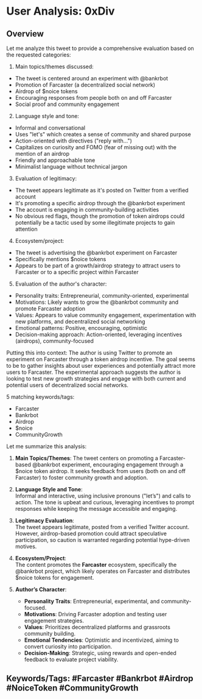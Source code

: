 # User Analysis: 0xDiv

## Overview

<think>
Let me analyze this tweet to provide a comprehensive evaluation based on the requested categories:

1. Main topics/themes discussed:
- The tweet is centered around an experiment with @bankrbot
- Promotion of Farcaster (a decentralized social network)
- Airdrop of $noice tokens
- Encouraging responses from people both on and off Farcaster
- Social proof and community engagement

2. Language style and tone:
- Informal and conversational
- Uses "let's" which creates a sense of community and shared purpose
- Action-oriented with directives ("reply with...")
- Capitalizes on curiosity and FOMO (fear of missing out) with the mention of an airdrop
- Friendly and approachable tone
- Minimalist language without technical jargon

3. Evaluation of legitimacy:
- The tweet appears legitimate as it's posted on Twitter from a verified account
- It's promoting a specific airdrop through the @bankrbot experiment
- The account is engaging in community-building activities
- No obvious red flags, though the promotion of token airdrops could potentially be a tactic used by some illegitimate projects to gain attention

4. Ecosystem/project:
- The tweet is advertising the @bankrbot experiment on Farcaster
- Specifically mentions $noice tokens
- Appears to be part of a growth/airdrop strategy to attract users to Farcaster or to a specific project within Farcaster

5. Evaluation of the author's character:
- Personality traits: Entrepreneurial, community-oriented, experimental
- Motivations: Likely wants to grow the @bankrbot community and promote Farcaster adoption
- Values: Appears to value community engagement, experimentation with new platforms, and decentralized social networking
- Emotional patterns: Positive, encouraging, optimistic
- Decision-making approach: Action-oriented, leveraging incentives (airdrops), community-focused

Putting this into context: The author is using Twitter to promote an experiment on Farcaster through a token airdrop incentive. The goal seems to be to gather insights about user experiences and potentially attract more users to Farcaster. The experimental approach suggests the author is looking to test new growth strategies and engage with both current and potential users of decentralized social networks.

5 matching keywords/tags:
- Farcaster
- Bankrbot
- Airdrop
- $noice
- CommunityGrowth

Let me summarize this analysis:
</think>

1. **Main Topics/Themes**: 
   The tweet centers on promoting a Farcaster-based @bankrbot experiment, encouraging engagement through a $noice token airdrop. It seeks feedback from users (both on and off Farcaster) to foster community growth and adoption.

2. **Language Style and Tone**:  
   Informal and interactive, using inclusive pronouns ("let’s") and calls to action. The tone is upbeat and curious, leveraging incentives to prompt responses while keeping the message accessible and engaging.

3. **Legitimacy Evaluation**:  
   The tweet appears legitimate, posted from a verified Twitter account. However, airdrop-based promotion could attract speculative participation, so caution is warranted regarding potential hype-driven motives.

4. **Ecosystem/Project**:  
   The content promotes the **Farcaster** ecosystem, specifically the @bankrbot project, which likely operates on Farcaster and distributes $noice tokens for engagement.

5. **Author’s Character**:  
   - **Personality Traits**: Entrepreneurial, experimental, and community-focused.  
   - **Motivations**: Driving Farcaster adoption and testing user engagement strategies.  
   - **Values**: Prioritizes decentralized platforms and grassroots community building.  
   - **Emotional Tendencies**: Optimistic and incentivized, aiming to convert curiosity into participation.  
   - **Decision-Making**: Strategic, using rewards and open-ended feedback to evaluate project viability.  

**Keywords/Tags**: #Farcaster #Bankrbot #Airdrop #NoiceToken #CommunityGrowth
---
